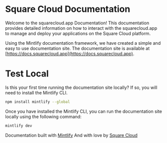 # Square Cloud Documentation

Welcome to the squarecloud.app  Documentation! This documentation provides detailed information on how to interact with the squarecloud.app to manage and deploy your applications on the Square Cloud platform.

Using the Mintlify documentation framework, we have created a simple and easy to use documentation site. The documentation site is available at [https://docs.squarecloud.app](https://docs.squarecloud.app).

# Test Local
Is this your first time running the documentation site locally? If so, you will need to install the Mintlify CLI.

```bash
npm install mintlify --global
```

Once you have installed the Mintlify CLI, you can run the documentation site locally using the following command:
```bash
mintlify dev
```

Documentation built with [Mintlify](https://mintlify.com)
And with love by [Square Cloud](https://squarecloud.app)